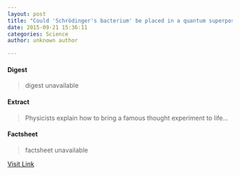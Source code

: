 ```yaml
---
layout: post
title: "Could 'Schrödinger's bacterium' be placed in a quantum superposition?"
date: 2015-09-21 15:36:11
categories: Science
author: unknown author

---
```



#### Digest
>digest unavailable

#### Extract
>Physicists explain how to bring a famous thought experiment to life...

#### Factsheet
>factsheet unavailable

[Visit Link](http://physicsworld.com/cws/article/news/2015/sep/21/could-schrodingers-bacterium-be-placed-in-a-quantum-superposition)


